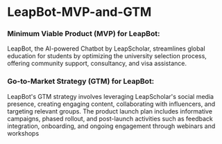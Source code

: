# LeapBot-MVP-and-GTM
### **Minimum Viable Product (MVP) for LeapBot:**

LeapBot, the AI-powered Chatbot by LeapScholar, streamlines global education for students by optimizing the university selection process, offering community support, consultancy, and visa assistance.

### **Go-to-Market Strategy (GTM) for LeapBot:**

LeapBot's GTM strategy involves leveraging LeapScholar's social media presence, creating engaging content, collaborating with influencers, and targeting relevant groups. The product launch plan includes informative campaigns, phased rollout, and post-launch activities such as feedback integration, onboarding, and ongoing engagement through webinars and workshops
